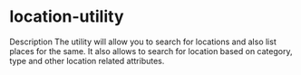 # location-utility

Description
The utility will allow you to search for locations and also list places for the same. It also allows to search for location based on category, type and other location related attributes.

